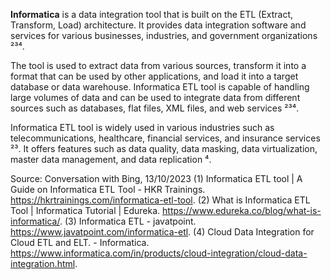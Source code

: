**Informatica** is a data integration tool that is built on the ETL (Extract, Transform, Load) architecture. It provides data integration software and services for various businesses, industries, and government organizations ²³⁴. 

The tool is used to extract data from various sources, transform it into a format that can be used by other applications, and load it into a target database or data warehouse. Informatica ETL tool is capable of handling large volumes of data and can be used to integrate data from different sources such as databases, flat files, XML files, and web services ²³⁴.

Informatica ETL tool is widely used in various industries such as telecommunications, healthcare, financial services, and insurance services ²³. It offers features such as data quality, data masking, data virtualization, master data management, and data replication ⁴.

Source: Conversation with Bing, 13/10/2023
(1) Informatica ETL tool | A Guide on Informatica ETL Tool - HKR Trainings. https://hkrtrainings.com/informatica-etl-tool.
(2) What is Informatica ETL Tool | Informatica Tutorial | Edureka. https://www.edureka.co/blog/what-is-informatica/.
(3) Informatica ETL - javatpoint. https://www.javatpoint.com/informatica-etl.
(4) Cloud Data Integration for Cloud ETL and ELT. - Informatica. https://www.informatica.com/in/products/cloud-integration/cloud-data-integration.html.
